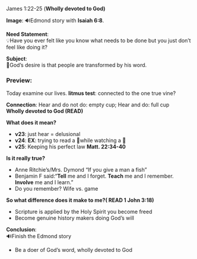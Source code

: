 James 1:22-25 (**Wholly devoted to God)**

**Image**:  🔊Edmond story with **Isaiah 6:8**. 

**Need Statement**:   
💡Have you ever felt like you know what needs to be done but you just don’t feel like doing it?

**Subject**:   
🤖God’s desire is that people are transformed by his word.

### **Preview**: 

Today examine our lives. **litmus test**: connected to the one true vine?

**Connection**: Hear and do not do: empty cup; Hear and do: full cup  
**Wholly devoted to God (READ)**

**What does it mean?**

* **v23**: just hear \= delusional  
* **v24**: **EX**: trying to read a 📖while watching a 🎥  
* **v25**: Keeping his perfect law **Matt. 22:34-40**


**Is it really true?**

* Anne Ritchie’s/Mrs. Dymond “If you give a man a fish”  
* Benjamin F said:“**Tell** me and I forget. **Teach** me and I remember. **Involve** me and I learn.”  
* Do you remember? Wife vs. game


**So what difference does it make to me?( READ 1 John 3:18)**

* Scripture is applied by the Holy Spirit you become freed   
* Become genuine history makers doing God’s will


**Conclusion**:  
     🔊Finish the Edmond story

* Be a doer of God’s word, wholly devoted to God